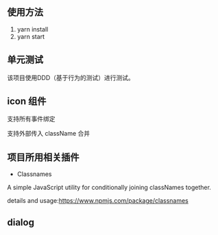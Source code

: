 
## 使用方法

1. yarn install
2. yarn start

## 单元测试

该项目使用DDD（基于行为的测试）进行测试。



## icon 组件

支持所有事件绑定

支持外部传入 className 合并


## 项目所用相关插件

- Classnames

A simple JavaScript utility for conditionally joining classNames together.

details and usage:https://www.npmjs.com/package/classnames

## dialog




